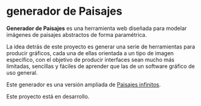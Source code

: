 # generador de Paisajes

**Generador de Paisajes** es una herramienta web diseñada para modelar imágenes de paisajes abstractos de forma paramétrica.

La idea detrás de este proyecto es generar una serie de herramientas para producir gráficos, cada una de ellas orientada a un tipo de imagen específico, con el objetivo de producir interfaces sean mucho más limitadas, sencillas y fáciles de aprender que las de un software gráfico de uso general.

Este generador es una versión ampliada de [Paisajes infinitos](https://mcortes214.github.io/paisajes-infinitos/).

Este proyecto está en desarrollo.
